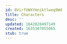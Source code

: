 ```yaml
---
id: 8VirfUWXYmniktlweq9Wd
title: Characters
desc: ''
updated: 1642828497149
created: 1635307855065
stub: true
---
```


